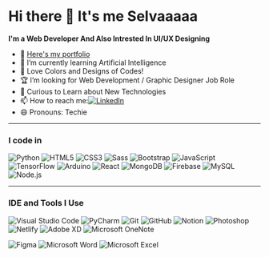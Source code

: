 # Hi there 👋 It's me Selvaaaaa

**I'm a Web Developer  And Also Intrested In UI/UX Designing**

- 🔗 [Here's my portfolio](your-portfolio-link)
- 📖 I’m currently learning Artificial Intelligence
- 🤖 Love Colors and Designs of Codes!
- 🏆 I’m looking for Web Development / Graphic Designer Job Role
- 💬 Curious to Learn about New Technologies
- 📫 How to reach me:[![LinkedIn](https://img.shields.io/badge/LinkedIn-0077B5?style=flat&logo=linkedin&logoColor=white)](https://www.linkedin.com/in/kanagasabai-r-8b7520223/)
- 😄 Pronouns: Techie



---

### I code in

![Python](https://img.icons8.com/color/48/000000/python--v1.png)
![HTML5](https://img.icons8.com/color/48/000000/html-5--v1.png)
![CSS3](https://img.icons8.com/color/48/000000/css3.png)
![Sass](https://img.icons8.com/color/48/000000/sass.png)
![Bootstrap](https://img.icons8.com/color/48/000000/bootstrap.png)
![JavaScript](https://img.icons8.com/color/48/000000/javascript--v1.png)
![TensorFlow](https://img.icons8.com/color/48/000000/tensorflow.png)
![Arduino](https://img.icons8.com/color/48/000000/arduino.png)
![React](https://img.icons8.com/office/48/000000/react.png)
![MongoDB](https://img.icons8.com/color/48/000000/mongodb.png)
![Firebase](https://img.icons8.com/color/48/000000/firebase.png)
![MySQL](https://img.icons8.com/fluency/48/000000/mysql-logo.png)
![Node.js](https://img.icons8.com/color/48/000000/nodejs.png)

---

### IDE and Tools I Use

![Visual Studio Code](https://img.icons8.com/color/48/000000/visual-studio-code-2019.png)
![PyCharm](https://img.icons8.com/color/48/000000/pycharm.png)
![Git](https://img.icons8.com/color/48/000000/git.png)
![GitHub](https://img.icons8.com/fluency/48/000000/github.png)
![Notion](https://img.icons8.com/color/48/000000/notion.png)
![Photoshop](https://img.icons8.com/color/48/000000/adobe-photoshop--v1.png)
![Netlify](https://img.shields.io/badge/Hosted_on-Netlify-00C7B7?logo=netlify&logoColor=white)
![Adobe XD](https://img.icons8.com/color/48/000000/adobe-xd--v1.png)
![Microsoft OneNote](https://img.shields.io/badge/Microsoft-OneNote-7719AA?logo=microsoft-onenote&logoColor=white)


![Figma](https://img.icons8.com/color/48/000000/figma--v1.png)
![Microsoft Word](https://img.icons8.com/color/48/000000/microsoft-word-2019--v1.png)
![Microsoft Excel](https://img.icons8.com/color/48/000000/microsoft-excel-2019--v1.png)
